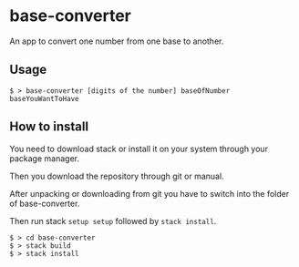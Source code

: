 # base-converter
An app to convert one number from one base to another.

## Usage
```
$ > base-converter [digits of the number] baseOfNumber baseYouWantToHave
```


## How to install
You need to download stack or install it on your system through your package manager.

Then you download the repository through git or manual.

After unpacking or downloading from git you have to switch into the folder of base-converter.

Then run stack `setup setup` followed by `stack install`.
```
$ > cd base-converter
$ > stack build
$ > stack install
```
